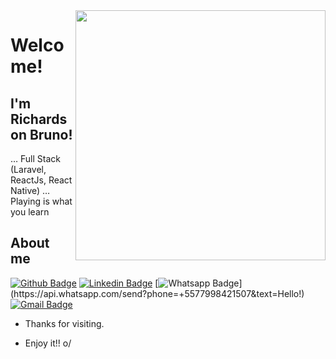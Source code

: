 <img align="right" width="400" height="400" src="https://w7.pngwing.com/pngs/685/882/png-transparent-web-development-programmer-computer-programming-mobile-app-development-design-web-design-text-reading.png">

# Welcome!

## I'm Richardson Bruno!

… Full Stack (Laravel, ReactJs, React Native)
… Playing is what you learn


## About me 
[![Github Badge](https://img.shields.io/badge/-Github-000?style=flat-square&logo=Github&logoColor=white&link=https://github.com/richardsonbruno)](https://github.com/richardsonbruno)
[![Linkedin Badge](https://img.shields.io/badge/-LinkedIn-blue?style=flat-square&logo=Linkedin&logoColor=white&link=https://www.linkedin.com/in/richardson-bruno-ramos/)](https://www.linkedin.com/in/richardson-bruno-ramos/)
[![Whatsapp Badge](https://img.shields.io/badge/-Whatsapp-4CA143?style=flat-square&labelColor=4CA143&logo=whatsapp&logoColor=white&link=https://api.whatsapp.com/send?phone=+5577998421507&text=Hello!?)](https://api.whatsapp.com/send?phone=+5577998421507&text=Hello!)
[![Gmail Badge](https://img.shields.io/badge/-Gmail-c14438?style=flat-square&logo=Gmail&logoColor=white&link=mailto:richardsonbrc@gmail.com)](mailto:richardsonbrc@gmail.com)

- Thanks for visiting. 

- Enjoy it!! o/
